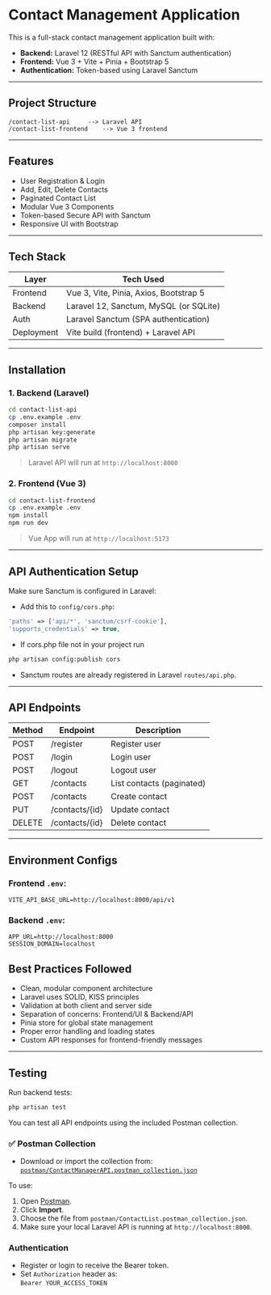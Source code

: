 
# Contact Management Application

This is a full-stack contact management application built with:

- **Backend:** Laravel 12 (RESTful API with Sanctum authentication)
- **Frontend:** Vue 3 + Vite + Pinia + Bootstrap 5
- **Authentication:** Token-based using Laravel Sanctum

---

## Project Structure

```
/contact-list-api     --> Laravel API
/contact-list-frontend    --> Vue 3 frontend
```

---

## Features

- User Registration & Login
- Add, Edit, Delete Contacts
- Paginated Contact List
- Modular Vue 3 Components
- Token-based Secure API with Sanctum
- Responsive UI with Bootstrap

---

## Tech Stack

| Layer       | Tech Used                                  |
|-------------|---------------------------------------------|
| Frontend    | Vue 3, Vite, Pinia, Axios, Bootstrap 5      |
| Backend     | Laravel 12, Sanctum, MySQL (or SQLite)      |
| Auth        | Laravel Sanctum (SPA authentication)        |
| Deployment  | Vite build (frontend) + Laravel API         |

---

## Installation

### 1. Backend (Laravel)

```bash
cd contact-list-api
cp .env.example .env
composer install
php artisan key:generate
php artisan migrate
php artisan serve
```

> Laravel API will run at `http://localhost:8000`

### 2. Frontend (Vue 3)

```bash
cd contact-list-frontend
cp .env.example .env
npm install
npm run dev
```

> Vue App will run at `http://localhost:5173`

---

## API Authentication Setup

Make sure Sanctum is configured in Laravel:

- Add this to `config/cors.php`:
```php
'paths' => ['api/*', 'sanctum/csrf-cookie'],
'supports_credentials' => true,
```
- If cors.php file not in your project run 

```bash
php artisan config:publish cors
```


- Sanctum routes are already registered in Laravel `routes/api.php`.

---

## API Endpoints

| Method | Endpoint             | Description            |
|--------|----------------------|------------------------|
| POST   | /register            | Register user          |
| POST   | /login               | Login user             |
| POST   | /logout              | Logout user            |
| GET    | /contacts            | List contacts (paginated) |
| POST   | /contacts            | Create contact         |
| PUT    | /contacts/{id}       | Update contact         |
| DELETE | /contacts/{id}       | Delete contact         |

---

## Environment Configs

### Frontend `.env`:

```env
VITE_API_BASE_URL=http://localhost:8000/api/v1
```

### Backend `.env`:

```env
APP_URL=http://localhost:8000
SESSION_DOMAIN=localhost
```

## Best Practices Followed

- Clean, modular component architecture
- Laravel uses SOLID, KISS principles
- Validation at both client and server side
- Separation of concerns: Frontend/UI & Backend/API
- Pinia store for global state management
- Proper error handling and loading states
- Custom API responses for frontend-friendly messages

---

## Testing

Run backend tests:

```bash
php artisan test
```
You can test all API endpoints using the included Postman collection.

### ✅ Postman Collection

- Download or import the collection from:  
  [`postman/ContactManagerAPI.postman_collection.json`](./postman/ContactList.postman_collection.json)

To use:
1. Open [Postman](https://www.postman.com/downloads/).
2. Click **Import**.
3. Choose the file from `postman/ContactList.postman_collection.json`.
4. Make sure your local Laravel API is running at `http://localhost:8000`.

### Authentication

- Register or login to receive the Bearer token.
- Set `Authorization` header as:  
  `Bearer YOUR_ACCESS_TOKEN`

